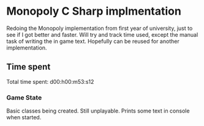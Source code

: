 # Monopoly C Sharp implmentation

<p> Redoing the Monopoly implementation from first year of university, just to see if I got better and faster. Will try and track time used, except the manual task of writing the in game text. Hopefully can be reused for another implementation.</p>

## Time spent
<p>Total time spent: d00:h00:m53:s12</p>

### Game State
Basic classes being created. Still unplayable. Prints some text in console when started.
